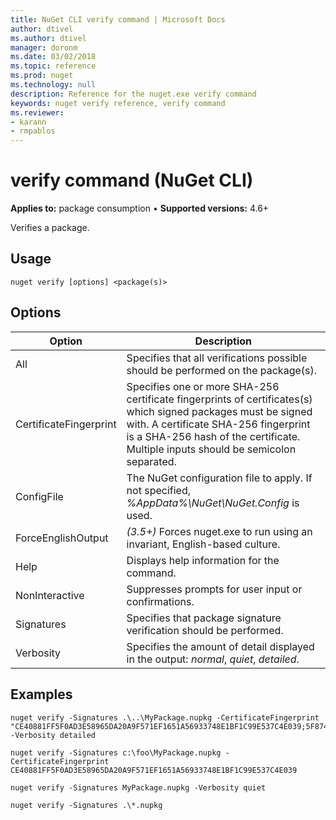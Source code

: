 ```yaml
---
title: NuGet CLI verify command | Microsoft Docs
author: dtivel
ms.author: dtivel
manager: doronm
ms.date: 03/02/2018
ms.topic: reference
ms.prod: nuget
ms.technology: null
description: Reference for the nuget.exe verify command
keywords: nuget verify reference, verify command
ms.reviewer:
- karann
- rmpablos
---
```


# verify command (NuGet CLI)

**Applies to:** package consumption &bullet; **Supported versions:** 4.6+

Verifies a package.

## Usage 

```cli
nuget verify [options] <package(s)>
```

## Options

| Option | Description |
| --- | --- |
| All | Specifies that all verifications possible should be performed on the package(s). |
| CertificateFingerprint | Specifies one or more SHA-256 certificate fingerprints of certificates(s) which signed packages must be signed with. A certificate SHA-256 fingerprint is a SHA-256 hash of the certificate. Multiple inputs should be semicolon separated. |
| ConfigFile | The NuGet configuration file to apply. If not specified, *%AppData%\NuGet\NuGet.Config* is used. |
| ForceEnglishOutput | *(3.5+)* Forces nuget.exe to run using an invariant, English-based culture. |
| Help | Displays help information for the command. |
| NonInteractive | Suppresses prompts for user input or confirmations. |
| Signatures | Specifies that package signature verification should be performed. |
| Verbosity | Specifies the amount of detail displayed in the output: *normal*, *quiet*, *detailed*. |


## Examples

```cli
nuget verify -Signatures .\..\MyPackage.nupkg -CertificateFingerprint "CE40881FF5F0AD3E58965DA20A9F571EF1651A56933748E1BF1C99E537C4E039;5F874AAF47BCB268A19357364E7FBB09D6BF9E8A93E1229909AC5CAC865802E2" -Verbosity detailed

nuget verify -Signatures c:\foo\MyPackage.nupkg -CertificateFingerprint CE40881FF5F0AD3E58965DA20A9F571EF1651A56933748E1BF1C99E537C4E039

nuget verify -Signatures MyPackage.nupkg -Verbosity quiet

nuget verify -Signatures .\*.nupkg
```